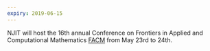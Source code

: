 ```yaml
---
expiry: 2019-06-15
---
```

NJIT will host the 16th annual Conference on Frontiers in
Applied and Computational Mathematics [FACM](https://m.njit.edu/Events/FACM19/) from May 23rd to 24th. 